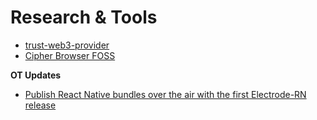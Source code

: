 # Research & Tools


* [trust-web3-provider](https://github.com/TrustWallet/trust-web3-provider)
* [Cipher Browser FOSS](https://www.cipherbrowser.com/docs/acknowledgments.html)


**OT Updates**

* [Publish React Native bundles over the air with the first Electrode-RN release](https://medium.com/walmartlabs/publish-react-native-bundles-over-the-air-with-the-first-electrode-rn-release-3780edb387ba)